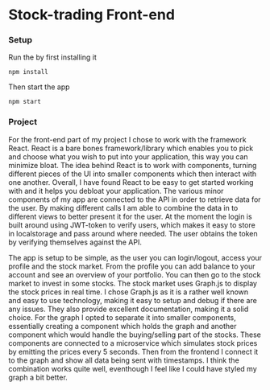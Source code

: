 # Stock-trading Front-end

### Setup

Run the by first installing it

```npm install```

Then start the app

```npm start```


### Project

For the front-end part of my project I chose to work with the framework React. React is a bare bones framework/library which enables you to pick and choose what you wish to put into your application, this way you can minimize bloat. The idea behind React is to work with components, turning different pieces of the UI into smaller components which then interact with one another. Overall, I have found React to be easy to get started working with and it helps you debloat your application. The various minor components of my app are connected to the API in order to retrieve data for the user. By making different calls I am able to combine the data in to different views to better present it for the user. At the moment the login is built around using JWT-token to verify users, which makes it easy to store in localstorage and pass around where needed. The user obtains the token by verifying themselves against the API.

The app is setup to be simple, as the user you can login/logout, access your profile and the stock market. From the profile you can add balance to your account and see an overview of your portfolio. You can then go to the stock market to invest in some stocks. The stock market uses Graph.js to display the stock prices in real time. I chose Graph.js as it is a rather well known and easy to use technology, making it easy to setup and debug if there are any issues. They also provide excellent documentation, making it a solid choice. For the graph I opted to separate it into smaller components, essentially creating a component which holds the graph and another component which would handle the buying/selling part of the stocks. These components are connected to a microservice which simulates stock prices by emitting the prices every 5 seconds. Then from the frontend I connect it to the graph and show all data being sent with timestamps. I think the combination works quite well, eventhough I feel like I could have styled my graph a bit better.
